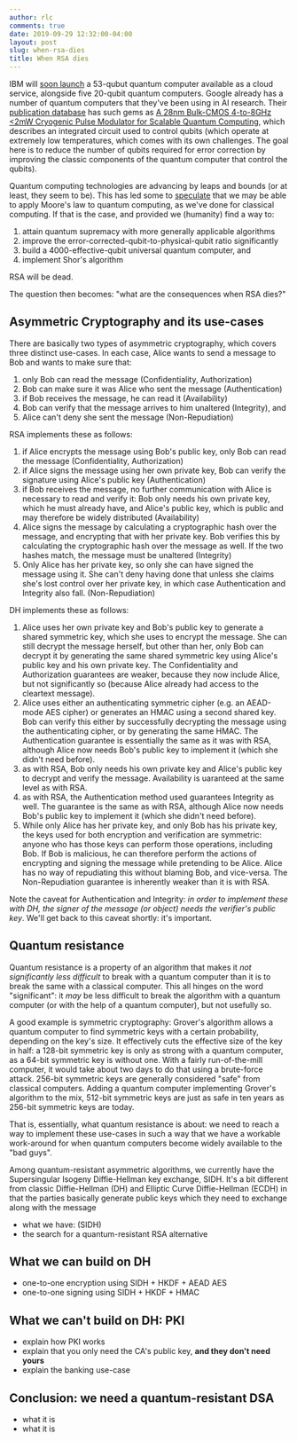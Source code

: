 ```yaml
---
author: rlc
comments: true
date: 2019-09-29 12:32:00-04:00
layout: post
slug: when-rsa-dies
title: When RSA dies
---
```

IBM will [soon launch](https://techcrunch.com/2019/09/18/ibm-will-soon-launch-a-53-qubit-quantum-computer/) a 53-qubut quantum computer available as a cloud service, alongside five 20-qubit quantum computers. Google already has a number of quantum computers that they've been using in AI research. Their [publication database](https://ai.google/research/pubs/) has such gems as [A 28nm Bulk-CMOS 4-to-8GHz \<2mW Cryogenic Pulse Modulator for Scalable Quantum Computing](https://ai.google/research/pubs/pub47965), which describes an integrated circuit used to control qubits (which operate at extremely low temperatures, which comes with its own challenges. The goal here is to reduce the number of qubits required for error correction by improving the classic components of the quantum computer that control the qubits).

Quantum computing technologies are advancing by leaps and bounds (or at least, they seem to be). This has led some to [speculate](https://quantumcomputingreport.com/our-take/applying-moores-law-to-quantum-qubits/) that we may be able to apply Moore's law to quantum computing, as we've done for classical computing. If that is the case, and provided we (humanity) find a way to:

1. attain quantum supremacy with more generally applicable algorithms
2. improve the error-corrected-qubit-to-physical-qubit ratio significantly
3. build a 4000-effective-qubit universal quantum computer, and
4. implement Shor's algorithm

RSA will be dead.

The question then becomes: "what are the consequences when RSA dies?"
<!--more-->
## Asymmetric Cryptography and its use-cases

There are basically two types of asymmetric cryptography, which covers three distinct use-cases. In each case, Alice wants to send a message to Bob and wants to make sure that:

1. only Bob can read the message (Confidentiality, Authorization)
2. Bob can make sure it was Alice who sent the message (Authentication)
3. if Bob receives the message, he can read it (Availability)
4. Bob can verify that the message arrives to him unaltered (Integrity), and
5. Alice can't deny she sent the message (Non-Repudiation)

RSA implements these as follows:

1. if Alice encrypts the message using Bob's public key, only Bob can read the message (Confidentiality, Authorization)
2. if Alice signs the message using her own private key, Bob can verify the signature using Alice's public key (Authentication)
3. if Bob receives the message, no further communication with Alice is necessary to read and verify it: Bob only needs his own private key, which he must already have, and Alice's public key, which is public and may therefore be widely distributed (Availability)
4. Alice signs the message by calculating a cryptographic hash over the message, and encrypting that with her private key. Bob verifies this by calculating the cryptographic hash over the message as well. If the two hashes match, the message must be unaltered (Integrity)
5. Only Alice has her private key, so only she can have signed the message using it. She can't deny having done that unless she claims she's lost control over her private key, in which case Authentication and Integrity also fall. (Non-Repudiation)

DH implements these as follows:

1. Alice uses her own private key and Bob's public key to generate a shared symmetric key, which she uses to encrypt the message. She can still decrypt the message herself, but other than her, only Bob can decrypt it by generating the same shared symmetric key using Alice's public key and his own private key. The Confidentiality and Authorization guarantees are weaker, because they now include Alice, but not significantly so (because Alice already had access to the cleartext message).
2. Alice uses either an authenticating symmetric cipher (e.g. an AEAD-mode AES cipher) or generates an HMAC using a second shared key. Bob can verify this either by successfully decrypting the message using the authenticating cipher, or by generating the same HMAC. The Authentication guarantee is essentially the same as it was with RSA, although Alice now needs Bob's public key to implement it (which she didn't need before).
3. as with RSA, Bob only needs his own private key and Alice's public key to decrypt and verify the message. Availability is uaranteed at the same level as with RSA.
4. as with RSA, the Authentication method used guarantees Integrity as well. The guarantee is the same as with RSA, although Alice now needs Bob's public key to implement it (which she didn't need before).
5. While only Alice has her private key, and only Bob has his private key, the keys used for both encryption and verification are symmetric: anyone who has those keys can perform those operations, including Bob. If Bob is malicious, he can therefore perform the actions of encrypting and signing the message while pretending to be Alice. Alice has no way of repudiating this without blaming Bob, and vice-versa. The Non-Repudiation guarantee is inherently weaker than it is with RSA.

Note the caveat for Authentication and Integrity: *in order to implement these with DH, the signer of the message (or object) needs the verifier's public key*. We'll get back to this caveat shortly: it's important.

## Quantum resistance

Quantum resistance is a property of an algorithm that makes it *not significantly less difficult* to break with a quantum computer than it is to break the same with a classical computer. This all hinges on the word "significant": it *may* be less difficult to break the algorithm with a quantum computer (or with the help of a quantum computer), but not usefully so.

A good example is symmetric cryptography: Grover's algorithm allows a quantum computer to find symmetric keys with a certain probability, depending on the key's size. It effectively cuts the effective size of the key in half: a 128-bit symmetric key is only as strong with a quantum computer, as a 64-bit symmetric key is without one. With a fairly run-of-the-mill computer, it would take about two days to do that using a brute-force attack. 256-bit symmetric keys are generally considered "safe" from classical computers. Adding a quantum computer implementing Grover's algorithm to the mix, 512-bit symmetric keys are just as safe in ten years as 256-bit symmetric keys are today.

That is, essentially, what quantum resistance is about: we need to reach a way to implement these use-cases in such a way that we have a workable work-around for when quantum computers become widely available to the "bad guys".

Among quantum-resistant asymmetric algorithms, we currently have the Supersingular Isogeny Diffie-Hellman key exchange, SIDH. It's a bit different from classic Diffie-Hellman (DH) and Elliptic Curve Diffie-Hellman (ECDH) in that the parties basically generate public keys which they need to exchange along with the message

* what we have: (SIDH)
* the search for a quantum-resistant RSA alternative

## What we can build on DH

* one-to-one encryption using SIDH + HKDF + AEAD AES
* one-to-one signing using SIDH + HKDF + HMAC

## What we can't build on DH: PKI

* explain how PKI works
* explain that you only need the CA's public key, **and they don't need yours**
* explain the banking use-case

## Conclusion: we need a quantum-resistant DSA

* what it is
* what it is

